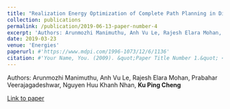 ```yaml
---
title: "Realization Energy Optimization of Complete Path Planning in Differential Drive Based Self-Reconfigurable Floor Cleaning Robot"
collection: publications
permalink: /publication/2019-06-13-paper-number-4
excerpt: 'Authors: Arunmozhi Manimuthu, Anh Vu Le, Rajesh Elara Mohan, Prabahar Veerajagadeshwar, Nguyen Huu Khanh Nhan, **Ku Ping Cheng**'
date: 2019-03-23
venue: 'Energies'
paperurl: #'https://www.mdpi.com/1996-1073/12/6/1136'
citation: #'Your Name, You. (2009). &quot;Paper Title Number 1.&quot; <i>Journal 1</i>. 1(1).'
---
```


Authors: Arunmozhi Manimuthu, Anh Vu Le, Rajesh Elara Mohan, Prabahar Veerajagadeshwar, Nguyen Huu Khanh Nhan, **Ku Ping Cheng**

[Link to paper](https://www.mdpi.com/1996-1073/12/6/1136)
